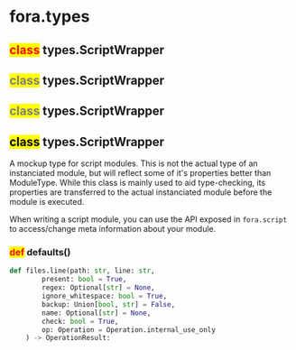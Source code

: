 # fora.types

## <mark style="color:red;">class</mark> types.ScriptWrapper
## <mark style="color:gray;">class</mark> types.ScriptWrapper
## <mark style="color:grey;">class</mark> types.ScriptWrapper
## <mark style="color:black;">class</mark> types.ScriptWrapper

A mockup type for script modules. This is not the actual type of an instanciated module, but will reflect some of it's properties better than ModuleType. While this class is mainly used to aid type-checking, its properties are transferred to the actual instanciated module before the module is executed.

When writing a script module, you can use the API exposed in `fora.script` to access/change meta information about your module.

### <mark style="color:red;">def</mark> defaults()

```python
def files.line(path: str, line: str,
        present: bool = True,
        regex: Optional[str] = None,
        ignore_whitespace: bool = True,
        backup: Union[bool, str] = False,
        name: Optional[str] = None,
        check: bool = True,
        op: Operation = Operation.internal_use_only
    ) -> OperationResult:
```

